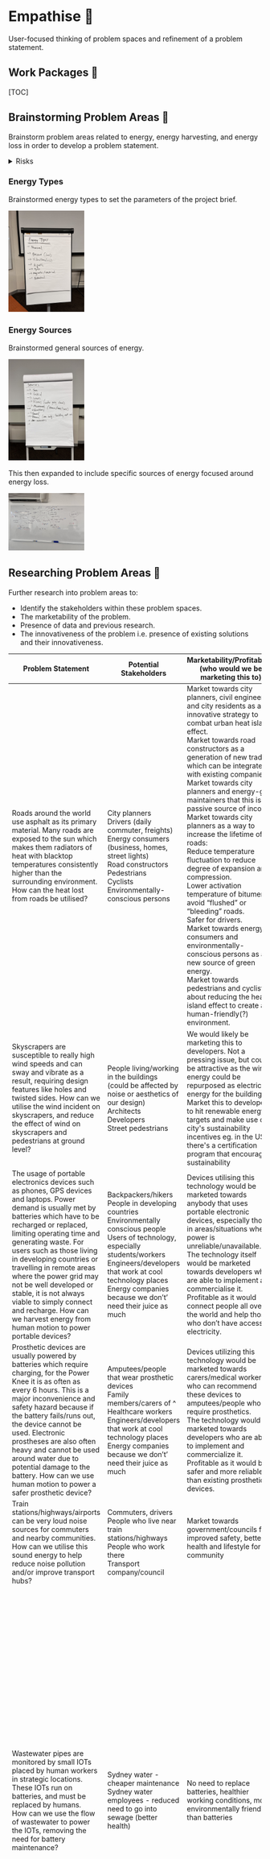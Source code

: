 # Empathise 🥺

User-focused thinking of problem spaces and refinement of a problem statement.

## Work Packages 💼

[TOC]

## Brainstorming Problem Areas 🧠

Brainstorm problem areas related to energy, energy harvesting, and energy loss in order to develop a problem statement.

<details><summary>Risks</summary>

- Easy to think too low-level early which will derail the process.
- Large search space can result in too much time used for brainstorming.

</details>

### Energy Types

Brainstormed energy types to set the parameters of the project brief.

<img src="brainstorm-energy-types.jpeg" alt="brainstorm-energy-types" width="30%">

### Energy Sources

Brainstormed general sources of energy.

<img src="brainstorm-general-energy-sources.jpeg" alt="brainstorm-general-energy-sources" width="30%">

This then expanded to include specific sources of energy focused around energy loss.

<img src="brainstorm-specific-energy-sources.jpeg" alt="brainstorm-specific-energy-sources" width="30%">

## Researching Problem Areas 🧩

Further research into problem areas to:
- Identify the stakeholders within these problem spaces.
- The marketability of the problem.
- Presence of data and previous research.
- The innovativeness of the problem i.e. presence of existing solutions and their innovativeness.

<table>
<thead>
  <tr>
    <th>Problem Statement</th>
    <th>Potential Stakeholders</th>
    <th>Marketability/Profitability (who would we be marketing this to)</th>
    <th>Presence of Data, Previous Research</th>
    <th>Existing Solutions?</th>
    <th>Potential Concepts/Solutions by us.How does it address the 4 design concepts (materials, fasteners, sensors, power transmissions)?What’s the triple constraint theory looking like?<br>Btw this step is actually cheating a bit but idc (we won’t include this in any final reports)</th>
  </tr>
</thead>
<tbody>
  <tr>
    <td>Roads around the world use asphalt as its primary material. Many roads are exposed to the sun which makes them radiators of heat with blacktop temperatures consistently higher than the surrounding environment. How can the heat lost from roads be utilised?</td>
    <td>City planners<br>Drivers (daily commuter, freights)<br>Energy consumers (business, homes, street lights)<br>Road constructors<br>Pedestrians<br>Cyclists<br>Environmentally-conscious persons</td>
    <td>Market towards city planners, civil engineers, and city residents as an innovative strategy to combat urban heat island effect.<br>Market towards road constructors as a generation of new trades which can be integrated with existing companies.<br>Market towards city planners and energy-grid maintainers that this is a passive source of income.<br>Market towards city planners as a way to increase the lifetime of roads:<br>Reduce temperature fluctuation to reduce degree of expansion and compression.<br>Lower activation temperature of bitumen to avoid “flushed” or “bleeding” roads.<br>Safer for drivers.<br>Market towards energy consumers and environmentally-conscious persons as a new source of green energy.<br>Market towards pedestrians and cyclists about reducing the heat island effect to create a human-friendly(?) environment.</td>
    <td>Temperature of pavements vs air: <a href="https://www.sciencedirect.com/science/article/pii/S2214509516300043">https://www.sciencedirect.com/science/article/pii/S2214509516300043</a>. Roads are HOT.<br>Comparison of thermal performance of different pavement materials: <a href="https://www-sciencedirect-com.wwwproxy1.library.unsw.edu.au/science/article/pii/B9781782423805000042">https://www-sciencedirect-com.wwwproxy1.library.unsw.edu.au/science/article/pii/B9781782423805000042</a>. <br><br>Modelling road surface temperatures: <a href="https://rmets-onlinelibrary-wiley-com.wwwproxy1.library.unsw.edu.au/doi/full/10.1002/met.1305">https://rmets-onlinelibrary-wiley-com.wwwproxy1.library.unsw.edu.au/doi/full/10.1002/met.1305</a>. Paper uses statistics, but we can use a 1D diffusion equation. Factors of road temperatures are:<br>Air temperature<br>Radiation fluxes<br>Humidity<br>Precipitation<br>Wind<br>Topography<br>Properties of road material<br>Traffic<br>Heat exchanger to de-ice roads in winter:<br><a href="https://www-sciencedirect-com.wwwproxy1.library.unsw.edu.au/science/article/pii/S1359431116315393">https://www-sciencedirect-com.wwwproxy1.library.unsw.edu.au/science/article/pii/S1359431116315393</a>. Decreased max temperature values during summer between 3.8 and 7.5 degrees Celsius.<br><br>Determination of maximum pavement temperature: <a href="https://austroads.com.au/publications/pavement/agpt04k/determination-of-maximum-pavemensslknndn">https://austroads.com.au/publications/pavement/agpt04k/determination-of-maximum-pavemensslknndn</a>. This is the regulation of required environmental temperatures before laying down pavement.<br>Contributes to the heat island effect: <a href="https://www.epa.gov/green-infrastructure/reduce-urban-heat-island-effect">https://www.epa.gov/green-infrastructure/reduce-urban-heat-island-effect</a>. Heat island effect occurs in areas of dense pavement, buildings, and concrete surfaces that absorb and retain heat. This causes increased energy cost (for cooling), air pollution, and heat-related illnesses. Current strategies to reduce heat island effect are building green infrastructure i.e. integrating vegetation.</td>
    <td>Green infrastructure.<br>Water retaining pavements which reduces heat island effect as well as urban flooding.<br>Kinki Uni: <a href="https://www.sciencedirect.com/science/article/abs/pii/S095965261832239X">https://www.sciencedirect.com/science/article/abs/pii/S095965261832239X</a><br>Melb water: <a href="https://www.melbournewater.com.au/building-and-works/stormwater-management/options-treating-stormwater/porous-paving">https://www.melbournewater.com.au/building-and-works/stormwater-management/options-treating-stormwater/porous-paving</a><br>Heat exchanger to de-ice roads in winter: <a href="https://www-sciencedirect-com.wwwproxy1.library.unsw.edu.au/science/article/pii/S1359431116315393">https://www-sciencedirect-com.wwwproxy1.library.unsw.edu.au/science/article/pii/S1359431116315393</a>. Stick aluminium into ground as piles (no structural function) to create pathways for spontaneous transfer of geothermal energy to street surface. Piles are connected to thin layer of high thermal conductivity material placed directly under pavement as hollow blocks or large mesh (can adapt to deformations). <img src="https://lh3.googleusercontent.com/Y_VrlFar4N-vN2GNaANDBtfPqCDeAyRwERFomY3DCgXsv2d6qA1wTkOW6Yqqe4Fry-si1uPVTKSLM10hWKbaG5qkaX3Z8vOMgC0zvitZS41qVQUj2zThAzmFKiHJqkeTlB9nYANaOzpAtcRrrjZzlbVl_55PS6J7r2MOjOUR0trrGHdvT_5OAed_7g" width="373" height="355"></td>
    <td>Heat exchanging mesh bed under road:<br>Roads are lifted then reworked all the time so the effort to implement this is not high.<br>Mesh bed addresses road deformation and porous materials.<br>Definitely tackles materials and power transmission.<br>This problem statement can expand to train tracks.</td>
  </tr>
  <tr>
    <td>Skyscrapers are susceptible to really high wind speeds and can sway and vibrate as a result, requiring design features like holes and twisted sides. How can we utilise the wind incident on skyscrapers, and reduce the effect of wind on skyscrapers and pedestrians at ground level?</td>
    <td>People living/working in the buildings (could be affected by noise or aesthetics of our design)<br>Architects<br>Developers<br>Street pedestrians <br></td>
    <td>We would likely be marketing this to developers. Not a pressing issue, but could be attractive as the wind energy could be repurposed as electrical energy for the building <br>Market this to developers to hit renewable energy targets and make use of city's sustainability incentives eg. in the US there's a certification program that encourages sustainability</td>
    <td>Completed in 2010, the Strata SE1, a/k/a the Razor, is a 43-story residential skyscraper in London that has three turbines on the roof, making the building look like an electric razor. The turbines were expected to generate 8% of the building’s total energy consumption.<br>The Bahrain World Trade Center is a twin-towered projected, which opened in 2008. In between the two fifty-story buildings are three turbines rotating around three horizontal beams connected to each tower. The turbines were designed to add a relatively modest cost of 3% and were expected to generate 11% to 15% of the towers’ energy consumption. The buildings were also shaped to funnel the wind directly to the turbines.<br>The Pearl River Tower is a 71-story skyscraper in Guangzhou, China. Completed in 2011, it has vertical turbines placed at about one-third and two-thirds the way up inside the belly of the structure. They are placed on mechanical floors, which have no windows and are exposed directly to the wind. Initial studies predicted that the façade openings would accelerate the wind speed by 2.5 times, resulting in more than eight times the power generation when compared to a turbine located in an open field.</td>
    <td>Wind turbine integration in skyscraper design:<br><a href="https://fttechnologies.com/case-studies/skyscrapers-integrated-wind-turbines/">https://fttechnologies.com/case-studies/skyscrapers-integrated-wind-turbines/</a><br>Energy regenerative tuned mass dampers in high rise buildings:<br><a href="https://onlinelibrary.wiley.com/doi/10.1002/stc.2072">https://onlinelibrary.wiley.com/doi/10.1002/stc.2072</a><br>Energy harvesting from high rise buildings by piezoelectric harvester device:<br><a href="https://inis.iaea.org/search/search.aspx?orig_q=RN:48003805">https://inis.iaea.org/search/search.aspx?orig_q=RN:48003805</a><br>Turbine shaped building that spin slowly<br><a href="https://interestingengineering.com/culture/turbine-shaped-skyscraper-concept-rotates-with-the-wind">https://interestingengineering.com/culture/turbine-shaped-skyscraper-concept-rotates-with-the-wind</a></td>
    <td>Harvesting accelerated wind caused by the downdraught effect to reduce wind at street level. Small vertical turbines like this:<br><a href="https://www.goodnewsnetwork.org/onshore-wind-turbines-powered-by-traffic/">https://www.goodnewsnetwork.org/onshore-wind-turbines-powered-by-traffic/</a>(honestly this highway wind idea is really good, could also harvest wind in metro and train tunnels)<br></td>
  </tr>
  <tr>
    <td>The usage of portable electronics devices such as phones, GPS devices and laptops. Power demand is usually met by batteries which have to be recharged or replaced, limiting operating time and generating waste. For users such as those living in developing countries or travelling in remote areas where the power grid may not be well developed or stable, it is not always viable to simply connect and recharge. How can we harvest energy from human motion to power portable devices?</td>
    <td>Backpackers/hikers <br>People in developing countries<br>Environmentally conscious people<br>Users of technology, especially students/workers<br>Engineers/developers that work at cool technology places<br>Energy companies because we don’t’ need their juice as much</td>
    <td>Devices utilising this technology would be marketed towards anybody that uses portable electronic devices, especially those in areas/situations where power is unreliable/unavailable. <br>The technology itself would be marketed towards developers who are able to implement and commercialise it. <br>Profitable as it would connect people all over the world and help those who don’t have access to electricity. </td>
    <td>How much do people walk a day in developing countries:<br><a href="https://www.usaid.gov/global-waters/may-2011/six-kilometers-day#:~:text=On%20average%2C%20women%20and%20girls,than%2015%20hours%20a%20week">https://www.usaid.gov/global-waters/may-2011/six-kilometers-day#:~:text=On%20average%2C%20women%20and%20girls,than%2015%20hours%20a%20week</a>. <br>Sugarcane wastage as a piezoelectric material: <br><a href="https://ipb.ac.id/news/index/2018/07/ipb-students-utilize-sugar-cane-as-piezoelectric-electricity-generator/72a093bb7fb77991afb8e7897b3dd2da">https://ipb.ac.id/news/index/2018/07/ipb-students-utilize-sugar-cane-as-piezoelectric-electricity-generator/72a093bb7fb77991afb8e7897b3dd2da</a> <br>How much power: (apparently not enough, would need to write one full novel to provide enough energy for a laptop to run for 15 seconds. Need to find a more efficient way to convert energy)<br><a href="https://what-if.xkcd.com/102/">https://what-if.xkcd.com/102/</a> </td>
    <td><a href="https://www.sciencedirect.com/science/article/abs/pii/S2211285521004882">https://www.sciencedirect.com/science/article/abs/pii/S2211285521004882</a><br>KTMH is able to scavenge mechanical energy from keystrokes, delivering a maximum power of 7.04mW from electromagnetic and 1.8mW from the triboelectric unit from a single key. For an average typing speed o f 4 characters per second, the keyboard scavenges 5.6mW and 1.4mW respectively. </td>
    <td>Keyboard with piezoelectric materials so when someone types, kinetic energy is converted into electric energy and can be used to help power the laptop. </td>
  </tr>
  <tr>
    <td>Prosthetic devices are usually powered by batteries which require charging, for the Power Knee it is as often as every 6 hours. This is a major inconvenience and safety hazard because if the battery fails/runs out, the device cannot be used. Electronic prostheses are also often heavy and cannot be used around water due to potential damage to the battery. How can we use human motion to power a safer prosthetic device?</td>
    <td>Amputees/people that wear prosthetic devices<br>Family members/carers of ^<br>Healthcare workers<br>Engineers/developers that work at cool technology places<br>Energy companies because we don’t’ need their juice as much</td>
    <td>Devices utilizing this technology would be marketed towards carers/medical workers who can recommend these devices to amputees/people who require prosthetics. <br>The technology would be marketed towards developers who are able to implement and commercialize it. <br>Profitable as it would be safer and more reliable than existing prosthetic devices. </td>
    <td>How much do prosthetic users walk: <br><a href="https://pure.strath.ac.uk/ws/portalfiles/portal/44535874/Buis_etal_JPO_2014_Measuring_the_daily_stepping_activity_of_people_with_transtibial_amputation.pdf">https://pure.strath.ac.uk/ws/portalfiles/portal/44535874/Buis_etal_JPO_2014_Measuring_the_daily_stepping_activity_of_people_with_transtibial_amputation.pdf</a> <br>A 80kg person walking at 4km/h can generate approximately 2W from their heel strike movement.  <a href="https://jneuroengrehab.biomedcentral.com/articles/10.1186/1743-0003-8-22">https://jneuroengrehab.biomedcentral.com/articles/10.1186/1743-0003-8-22</a></td>
    <td><a href="https://jneuroengrehab.biomedcentral.com/articles/10.1186/1743-0003-8-22">https://jneuroengrehab.biomedcentral.com/articles/10.1186/1743-0003-8-22</a><br>Using a viscoelastic material in the midsole, for a runner moving at 4.5m/s the energy dissipated in a single step ranges from 1.72- 10.32J and most of it is lost during the heel strike. <br>A shoe with this technology: <br><a href="https://spie.org/news/3749-a-scalable-solution-to-harvest-kinetic-energy?SSO=1">https://spie.org/news/3749-a-scalable-solution-to-harvest-kinetic-energy?SSO=1</a><br>Kidding i found an existing one but they use hydraulics so ours is still sort of different?<br><a href="https://patents.google.com/patent/US20180036148A1/en?q=energy+harvesting+prosthetic&oq=energy+harvesting+prosthetic">https://patents.google.com/patent/US20180036148A1/en?q=energy+harvesting+prosthetic&amp;oq=energy+harvesting+prosthetic</a> </td>
    <td>Shoes/prosthetic legs with kinetic energy collectors in the sole utilising the heel strike to transform kinetic energy to electric, storing and using to power the prosthetic device or be stored in the shoe to be used as a portable charger. </td>
  </tr>
  <tr>
    <td>Train stations/highways/airports can be very loud noise sources for commuters and nearby communities. How can we utilise this sound energy to help reduce noise pollution and/or improve  transport hubs?</td>
    <td>Commuters, drivers<br>People who live near train stations/highways<br>People who work there<br>Transport company/council </td>
    <td>Market towards government/councils for improved safety, better health and lifestyle for the community <br><br></td>
    <td>A lot of data present on negative health effects of noise pollution such as railway noise and airport noise on communities that live nearby<br></td>
    <td>Couple of different ways energy from trains can be harvested, including rotatory electromagnetic, acoustic energy harvester, piezoelectric and linear electromagnetic:<br><a href="https://www.sciencedirect.com/science/article/pii/S2352484721000883">https://www.sciencedirect.com/science/article/pii/S2352484721000883</a></td>
    <td>Harvest the sound and vibration energy and use it to power noise cancelling speakers that emit waves that cancel out the original noise pollution (safety - don't want to cancel out station announcements). Noise cancelling is a bit difficult in a large room/open area compared to noise cancelling, but is possible <a href="https://www.theguardian.com/science/2020/jul/09/noise-control-sound-wave-system-cancels-out-drum-of-traffic">https://www.theguardian.com/science/2020/jul/09/noise-control-sound-wave-system-cancels-out-drum-of-traffic</a><br>Harvest the sound and vibration energy and use it to power glass platform screen doors/lights for improved safety on platforms<br> </td>
  </tr>
  <tr>
    <td>Wastewater pipes are monitored by small IOTs placed by human workers in strategic locations. These IOTs run on batteries, and must be replaced by humans.<br>How can we use the flow of wastewater to power the IOTs, removing the need for battery maintenance?</td>
    <td>Sydney water - cheaper maintenance<br>Sydney water employees - reduced need to go into sewage (better health)</td>
    <td>No need to replace batteries, healthier working conditions, more environmentally friendly than batteries</td>
    <td>Data about turbines in wastewater:<br><a href="https://www.researchgate.net/publication/328089089_Utilization_of_Hydro-Turbines_in_Wastewater_Treatment_Plants_WWTPs">https://www.researchgate.net/publication/328089089_Utilization_of_Hydro-Turbines_in_Wastewater_Treatment_Plants_WWTPs</a> <br>Data about wastewater:<br>Wastewater tunnel width:<br><a href="https://www.tunneltalk.com/MacDow-Mar95-Blue-Mountains-record-breaker.php">https://www.tunneltalk.com/MacDow-Mar95-Blue-Mountains-record-breaker.php</a><br>Data about turbines:<br>Zero head turbine: <a href="http://www.ijmse.org/Volume2/Issue7/paper7.pdf">http://www.ijmse.org/Volume2/Issue7/paper7.pdf</a> <br>Micro turbines:<br><a href="https://www.energy.gov/energysaver/planning-microhydropower-system">https://www.energy.gov/energysaver/planning-microhydropower-system</a><br></td>
    <td>Battery powered IOTs (some say battery life is 2 years, some 7-8 years, some less than 1 year)</td>
    <td>Small turbine placed in the wastewater flow, which turns the generator, which powers IoT devices.<br><img src="https://lh4.googleusercontent.com/l_asnXqCNVfYGRKMhsoRGxLDHwignZv4hOsXWtJ9_urYlwA2zRb9Wm7YX5I63YqzQVD1l8IzeNBAHXqQANKDfPwu60-0tsZRVce1WOVQkqwNMuMkg2jJpYSiaW6LxPuwCRDTa9B-npLF4Pwtnmej-u5cGQAiKPKmQDpWXCIi2tIePz1CfXVkZ1y4" width="1146" height="603"><br>Maths about power:<br>[net head (feet) × flow (gpm)] ÷ 10 = W (Power or Watts)<br>0.2 feet * ~100,000 gpm / 10 = 2000 W<br>Maths about feasibility: •Required flow rate for turbine:<br>•The minimum flow requirements are 20 cfs at 40 psi.<br>•232,630 gpm<br>•Flow rate of sewage systems:<br>•the flow velocity in high-grit sewage handling systems should not exceed 12 ft/sec. the flow velocity in sewage systems with low grit concentrations should not exceed 18 ft/sec.<br>•102,341 gpm<br>Probably not viable to have a turbine powered by the flow of sewage.<br>EDIT: with a weir, this could be possible.<a href="https://www.researchgate.net/figure/a-Top-view-of-micro-weir-microchannel-and-b-side-view-of-micro-weir-microchannel_fig11_255688817">https://www.researchgate.net/figure/a-Top-view-of-micro-weir-microchannel-and-b-side-view-of-micro-weir-microchannel_fig11_255688817</a> </td>
  </tr>
  <tr>
    <td>Construction sites are sources of constant loud noise. How can this noise be utilised to make energy?</td>
    <td>Construction site workers<br>Residents<br>Energy consumers</td>
    <td>Market to city planners and residents as a strategy to reduce noise pollution in urban centres.</td>
    <td>Power generation using sound by piezoelectric material: <a href="https://iopscience.iop.org/article/10.1088/1742-6596/1916/1/012003/pdf#:~:text=when%20sound%20energy%20is%20applied,electric%20energy%20from%20sound%20energy">https://iopscience.iop.org/article/10.1088/1742-6596/1916/1/012003/pdf#:~:text=when%20sound%20energy%20is%20applied,electric%20energy%20from%20sound%20energy</a>.<br>City of Sydney, Code of practice, construction hours and noise in city centre: <a href="https://www.cityofsydney.nsw.gov.au/development-guidelines-policies/code-practice-construction-hours-noise-city">https://www.cityofsydney.nsw.gov.au/development-guidelines-policies/code-practice-construction-hours-noise-city</a>. Allowable noise levels:<img src="https://lh3.googleusercontent.com/UQcvxACI-W0nZV1P9A95VJwBpB5etYeQ0mjLaEtUpZZL9RfhQa1U2BIvwPEj-obzbZ2u6aZk02Yx32GgS1NksoKvgHTVQU8_fcIUJvbpmivlWzaMHWmd32GVcHcea7Fd8RDTyjhMU4SEJnqBAGkZ0Okgkbur0R2FhGdzz-HgYf0C764pNRI0Ovjrmw" width="1322" height="982"><br><br>Prolonged 60 dB or immediately above 120 dB is damaging to ears: <a href="https://www.cdc.gov/nceh/hearing_loss/what_noises_cause_hearing_loss.html">https://www.cdc.gov/nceh/hearing_loss/what_noises_cause_hearing_loss.html</a></td>
    <td>Someone trialled piezoelectric transducers in Alexandria but on small scale: <a href="https://journals.plos.org/plosone/article?id=10.1371/journal.pone.0219373">https://journals.plos.org/plosone/article?id=10.1371/journal.pone.0219373</a>. 690 transducers in 1.45 m^2 area produced 0.024 Whr.<br><img src="https://lh3.googleusercontent.com/LZ0FthDTWx3ICzmVq_zE9fMIJpPlFpX4hWg3inuXx4U-qII-Cv_LekFjRcv0Oc0aYOKU2Fvf_oV0PmJvh91shQ0HFSwDD2x0qWBZnyosTMKpm9e17GXrWQs6zm7KE_Waa_0dwTaeFZoYFqYv_3f0gvH0oyo_xN_uT5OBcgSNQEt3_b3Dh2dz5YgGmg" width="1000" height="610"></td>
    <td>Convert sound energy to electrical energy with piezoelectric mats. Convert stored electrical energy into cancelling whitenoise to further reduce construction site noise.</td>
  </tr>
  <tr>
    <td>Phone chargers convert AC power from the outlet  to DC power for phones which generates heat in the process. <br>How can the heat loss from chargers be converted into useful energy?</td>
    <td>People who own phone chargers<br>Companies who manufacture phones (could be something they add in to improve the efficiency of their phone chargers)</td>
    <td>This could be marketed to the general consumer if it is a product that can be attached onto any phone charger. Then, anybody could purchase the product and use it to make their phone charger more efficient.<br>If the existing design of phone chargers has to be modified, then this could be marketed towards phone companies so they can implement it into their existing chargers. </td>
    <td>No significant research done on energy harvesting from phone chargers, however, there is a lot of research on thermoelectric energy harvesting (harvesting wasted thermal energy and converting it into electricity)<br>Research on how body heat can be harvested using TEGs to charge mobile devices: <a href="https://www.researchgate.net/publication/313584376_Thermoelectric_energy_harvesting_for_mobile_phone_charging_application">https://www.researchgate.net/publication/313584376_Thermoelectric_energy_harvesting_for_mobile_phone_charging_application</a><br>Need a significant temperature difference, a heat sink can be used as a cooling method <br>Energy conversion was not very efficient - up to 2 per cent<br>Paper on how a TEG can be used to harvest energy from a cooking stove and then used to power a gas leakage detection IoT device: <a href="https://www.researchgate.net/publication/331823373_Development_of_Smart_Cooking_Stove_Harvesting_Energy_from_the_Heat_Gas_Leakage_Detection_and_IoT_Based_Notification_System">https://www.researchgate.net/publication/331823373_Development_of_Smart_Cooking_Stove_Harvesting_Energy_from_the_Heat_Gas_Leakage_Detection_and_IoT_Based_Notification_System</a></td>
    <td>No existing solutions specifically for phone chargers, however, there are many existing thermoelectric generators which have been used for other applications (e.g. harvest body heat to charge phones). </td>
    <td>Addresses fasteners and power transmission<br>Use a TEG with a heatsink and harvest the temperature difference between the charger and the ambient air to get an output voltage. Voltage then most likely needs to be stepped up to meet phone voltage demands (approx. 5V). </td>
  </tr>
  <tr>
    <td>Buildings often exhaust a lot of thermal energy from ventilation and cooling needs.<br>How can the heat from ventilation exhaust be converted into useful energy?</td>
    <td>Residents<br>Developers<br>Maintainers of buildings<br>Construction companies<br>Environmentalists<br>City Planners</td>
    <td>People who run and maintain the buildings could reduce electrical costs when they use the energy that is harvested.<br>Property developers could see this as a way of making their buildings more sustainable.<br>Customers of buildings (small and large) could see to having the system retrofitted or installed during construction.<br>High impact as there are buildings everywhere that they all have ventilation due to building codes.<br>Some / good level of profitability if the system is cheap enough and produces good energy.<br>Electrical companies.<br>Also, heat island effect.</td>
    <td>This is something that has definitely been studied in depth.<br>Some parts of the house / building definitely produce a lot of heat.<br>General ventilation knowledge:<br><a href="https://www.ncbi.nlm.nih.gov/books/NBK143277/">https://www.ncbi.nlm.nih.gov/books/NBK143277/</a><br>Heat exchanger system:<br><a href="https://www.wikiwand.com/en/Heat_recovery_ventilation">https://www.wikiwand.com/en/Heat_recovery_ventilation</a><br>Another heat recovery system.<br><a href="https://passivehouse.com.au/page/ventilation---heat-energy-recovery">https://passivehouse.com.au/page/ventilation---heat-energy-recovery</a><br>Facts about HVAC:<br><a href="https://www.energy.gov.au/business/equipment-and-technology-guides/hvac">https://www.energy.gov.au/business/equipment-and-technology-guides/hvac</a></td>
    <td>Lots of research as governments do activally push initiatives.<br>Though current systems exchanges heat for heat, and not necessarily heat to electricity.<br>Research on waste heat recovery in apartment buildings:<br><a href="https://www.sciencedirect.com/science/article/pii/S2666202721000641">https://www.sciencedirect.com/science/article/pii/S2666202721000641</a><br>Oscillating heat pipes?<br><a href="https://www.sciencedirect.com/science/article/pii/S2352484716300427">https://www.sciencedirect.com/science/article/pii/S2352484716300427</a><br><a href="https://link.springer.com/article/10.1007/s11630-019-1178-5">https://link.springer.com/article/10.1007/s11630-019-1178-5</a><br>Heat recovery:<br><a href="https://www.diva-portal.org/smash/record.jsf?pid=diva2%3A1346703&dswid=-9770">https://www.diva-portal.org/smash/record.jsf?pid=diva2%3A1346703&amp;dswid=-9770</a><br><a href="https://www.sciencedirect.com/science/article/pii/S235271022100111X">https://www.sciencedirect.com/science/article/pii/S235271022100111X</a><br>Potential recovery solutions:<br><a href="https://www.energy.gov.au/business/equipment-and-technology-guides/waste-heat-recovery">https://www.energy.gov.au/business/equipment-and-technology-guides/waste-heat-recovery</a><br></td>
    <td>We would have to come up with a different mechanism to extract waste heat from the system.<br>Throw in a Stirling engine?<br>Currently the heat is used to spin turbines, and is touted to be less efficient than just directly exchanging heat. Maybe we just need to make it more efficient.</td>
  </tr>
</tbody>
</table>

> This work was done within a [Google Doc](https://docs.google.com/document/d/1lhBVNqQttMCyS-LZkeU3rhdo17ehIDjxk5FEoXpYh4c/edit?usp=sharing).

## Evaluating Problem Areas 🤔

Evaluate problem areas to narrow down the problem areas. The deliverable for this work package is a single problem space that the team wants to solve.

<details><summary>Risks</summary>

- Not knowing how to fill out the charts.

</details>

This was a three step process:
1. Identify the selection criteria to measure the problem areas against.
1. Conducting a pair-wise comparison (PCC) chart to weigh the selection criteria in terms of importance to us.
1. Filling a best-of-class (BOC) chart to score the problem areas with the selection criteria weighting.

> This work was done within a [Google Sheet](https://docs.google.com/spreadsheets/d/15Y5BLjWYeOzdiXMWd3SZe7I68tTQgj5_khv4GgHinzo/edit?usp=sharing).

### Selection Criteria

The identified selection criteria for problem areas are:
- Stakeholder Impact.
- Number of Stakeholders.
- Complementary Impacts.
- Innovativeness.
- Compatibility with Report Requirements.
- Realistic/Feasible.

### PCC

Dan's PCC:

|                                        | Stakeholder Impact | Number of Stakeholders | Complementary Impacts | Innovativeness | Compatibility with Report Requirements | Realistic/Feasible |
|----------------------------------------|--------------------|------------------------|-----------------------|----------------|----------------------------------------|--------------------|
| Stakeholder Impact                     |          -         |            1           |           1           |        0       |                    0                   |          0         |
| Number of Stakeholders                 |          0         |            -           |           0           |        0       |                    0                   |          0         |
| Complementary Impacts                  |          0         |            1           |           -           |        0       |                    1                   |          1         |
| Innovativeness                         |          1         |            1           |           1           |        -       |                    1                   |          1         |
| Compatibility with Report Requirements |          1         |            1           |           0           |        0       |                    -                   |          1         |
| Realistic/Feasible                     |          1         |            1           |           0           |        0       |                    0                   |          -         |

Court's PCC:

|                                        | Stakeholder Impact | Number of Stakeholders | Complementary Impacts | Innovativeness | Compatibility with Report Requirements | Realistic/Feasible |
|----------------------------------------|--------------------|------------------------|-----------------------|----------------|----------------------------------------|--------------------|
| Stakeholder Impact                     |          -         |            1           |           1           |        0       |                    0                   |          0         |
| Number of Stakeholders                 |          0         |            -           |           1           |        0       |                    0                   |          1         |
| Complementary Impacts                  |          0         |            0           |           -           |        0       |                    0                   |          0         |
| Innovativeness                         |          1         |            1           |           1           |        -       |                    0                   |          1         |
| Compatibility with Report Requirements |          1         |            1           |           1           |        1       |                    -                   |          1         |
| Realistic/Feasible                     |          1         |            0           |           1           |        0       |                    0                   |          -         |

Melissa's PCC:

|                                        | Stakeholder Impact | Number of Stakeholders | Complementary Impacts | Innovativeness | Compatibility with Report Requirements | Realistic/Feasible |
|----------------------------------------|--------------------|------------------------|-----------------------|----------------|----------------------------------------|--------------------|
| Stakeholder Impact                     |          -         |            1           |           1           |        0       |                    0                   |          0         |
| Number of Stakeholders                 |          0         |            -           |           1           |        0       |                    0                   |          1         |
| Complementary Impacts                  |          0         |            0           |           -           |        0       |                    0                   |          0         |
| Innovativeness                         |          1         |            1           |           1           |        -       |                    0                   |          1         |
| Compatibility with Report Requirements |          1         |            1           |           1           |        1       |                    -                   |          1         |
| Realistic/Feasible                     |          1         |            0           |           1           |        0       |                    0                   |          -         |

Nikki's PCC:

|                                        | Stakeholder Impact | Number of Stakeholders | Complementary Impacts | Innovativeness | Compatibility with Report Requirements | Realistic/Feasible |
|----------------------------------------|--------------------|------------------------|-----------------------|----------------|----------------------------------------|--------------------|
| Stakeholder Impact                     |          -         |            1           |           1           |        1       |                    0                   |          0         |
| Number of Stakeholders                 |          0         |            -           |           1           |        0       |                    0                   |          0         |
| Complementary Impacts                  |          0         |            0           |           -           |        0       |                    0                   |          0         |
| Innovativeness                         |          0         |            1           |           1           |        -       |                    0                   |          1         |
| Compatibility with Report Requirements |          1         |            1           |           1           |        1       |                    -                   |          1         |
| Realistic/Feasible                     |          1         |            1           |           1           |        0       |                    0                   |          -         |

Catherine's PCC:

|                                        | Stakeholder Impact | Number of Stakeholders | Complementary Impacts | Innovativeness | Compatibility with Report Requirements | Realistic/Feasible |
|----------------------------------------|--------------------|------------------------|-----------------------|----------------|----------------------------------------|--------------------|
| Stakeholder Impact                     |          -         |            1           |           1           |        1       |                    0                   |          0         |
| Number of Stakeholders                 |          0         |            -           |           0           |        0       |                    0                   |          0         |
| Complementary Impacts                  |          0         |            1           |           -           |        1       |                    0                   |          0         |
| Innovativeness                         |          0         |            1           |           0           |        -       |                    0                   |          0         |
| Compatibility with Report Requirements |          1         |            1           |           1           |        1       |                    -                   |          1         |
| Realistic/Feasible                     |          1         |            1           |           1           |        1       |                    0                   |          -         |

James' PCC:

|                                        | Stakeholder Impact | Number of Stakeholders | Complementary Impacts | Innovativeness | Compatibility with Report Requirements | Realistic/Feasible |
|----------------------------------------|--------------------|------------------------|-----------------------|----------------|----------------------------------------|--------------------|
| Stakeholder Impact                     |          -         |            1           |           1           |        0       |                    0                   |          1         |
| Number of Stakeholders                 |          0         |            -           |           1           |        0       |                    0                   |          1         |
| Complementary Impacts                  |          0         |            0           |           -           |        1       |                    0                   |          1         |
| Innovativeness                         |          1         |            1           |           0           |        -       |                    0                   |          1         |
| Compatibility with Report Requirements |          1         |            1           |           1           |        1       |                    -                   |          1         |
| Realistic/Feasible                     |          0         |            0           |           0           |        0       |                    0                   |          -         |

Final PCC:

| Criteria                               | Court | Dan | Melissa | Nikki | Catherine | James |      |
|----------------------------------------|-------|-----|---------|-------|-----------|-------|------|
| Stakeholder Impact                     | 4.4   | 2   | 2       | 3     | 3         | 3     | 2.90 |
| Number of Stakeholders                 | 4.4   | 0   | 2       | 1     | 0         | 2     | 1.57 |
| Complementary Impacts                  | 0     | 3   | 0       | 0     | 2         | 2     | 1.17 |
| Innovativeness                         | 7.6   | 5   | 4       | 3     | 1         | 3     | 3.93 |
| Compatibility with Report Requirements | 9.8   | 3   | 5       | 5     | 5         | 5     | 5.47 |
| Realistic/Feasible                     | 3.2   | 2   | 2       | 3     | 4         | 0     | 2.37 |

### BOC

BOC was scored between 0-4 with 4 being best.

Dan's BOC:

|                                                                                                                                                                    | Stakeholder Impact | Number of Stakeholders | Complementary Impacts | Innovativeness | Compatibility with Report Requirements | Realistic/Feasible |
|--------------------------------------------------------------------------------------------------------------------------------------------------------------------|--------------------|------------------------|-----------------------|----------------|----------------------------------------|--------------------|
|                                                                                                                                                                    |        2.90        |          1.57          |          1.17         |      3.93      |                  5.47                  |        2.37        |
| How can the heat lost from roads be utilised?                                                                                                                      |                  4 |                      4 |                     4 |              3 |                                      3 |                  1 |
| How can we utilise the wind incident on skyscrapers, and reduce the effect of wind on skyscrapers and pedestrians at ground level (streetlevel vertical turbines)? |                  3 |                      4 |                     3 |              2 |                                      3 |                  3 |
| How can we harvest energy from human motion to power portable devices?                                                                                             |                  3 |                      2 |                     2 |              4 |                                      4 |                  4 |
| How can we use human motion to power a safer prosthetic device?                                                                                                    |                  4 |                      1 |                     3 |              3 |                                      4 |                  4 |
| How can we utilise this sound energy to help reduce noise pollution and/or improve  transport hubs/construction sites?                                             |                  4 |                      3 |                     3 |              4 |                                      4 |                  3 |
| How can we use the flow of wastewater to power the IOTs, removing the need for battery maintenance?                                                                |                  3 |                      1 |                     2 |              4 |                                      3 |                  2 |
| How can the heat loss from chargers be converted into useful energy?                                                                                               |                  2 |                      2 |                     1 |              3 |                                      3 |                  1 |
| How can the heat from ventilation exhaust be converted into useful energy?                                                                                         |                  4 |                      4 |                     3 |              4 |                                      3 |                  2 |

Court's BOC:

|                                                                                                                                                                    | Stakeholder Impact | Number of Stakeholders | Complementary Impacts | Innovativeness | Compatibility with Report Requirements | Realistic/Feasible |
|--------------------------------------------------------------------------------------------------------------------------------------------------------------------|--------------------|------------------------|-----------------------|----------------|----------------------------------------|--------------------|
|                                                                                                                                                                    |        2.90        |          1.57          |          1.17         |      3.93      |                  5.47                  |        2.37        |
| How can the heat lost from roads be utilised?                                                                                                                      |                  1 |                      3 |                     3 |              4 |                                      3 |                  3 |
| How can we utilise the wind incident on skyscrapers, and reduce the effect of wind on skyscrapers and pedestrians at ground level (streetlevel vertical turbines)? |                  1 |                      2 |                     3 |              3 |                                      2 |                  1 |
| How can we harvest energy from human motion to power portable devices?                                                                                             |                  0 |                      3 |                     0 |              1 |                                      3 |                  1 |
| How can we use human motion to power a safer prosthetic device?                                                                                                    |                  4 |                      1 |                     4 |              1 |                                      3 |                  1 |
| How can we utilise this sound energy to help reduce noise pollution and/or improve  transport hubs/construction sites?                                             |                  4 |                      2 |                     4 |              3 |                                      2 |                  0 |
| How can we use the flow of wastewater to power the IOTs, removing the need for battery maintenance?                                                                |                  0 |                      0 |                     2 |              4 |                                      0 |                  1 |
| How can the heat loss from chargers be converted into useful energy?                                                                                               |                  1 |                      3 |                     0 |              0 |                                      1 |                  3 |
| How can the heat from ventilation exhaust be converted into useful energy?                                                                                         |                  2 |                      2 |                     4 |              4 |                                      4 |                  2 |

Melissa's BOC:

|                                                                                                                                                                    | Stakeholder Impact | Number of Stakeholders | Complementary Impacts | Innovativeness | Compatibility with Report Requirements | Realistic/Feasible |
|--------------------------------------------------------------------------------------------------------------------------------------------------------------------|--------------------|------------------------|-----------------------|----------------|----------------------------------------|--------------------|
|                                                                                                                                                                    |        2.90        |          1.57          |          1.17         |      3.93      |                  5.47                  |        2.37        |
| How can the heat lost from roads be utilised?                                                                                                                      |                  1 |                      2 |                     2 |              3 |                                      3 |                  2 |
| How can we utilise the wind incident on skyscrapers, and reduce the effect of wind on skyscrapers and pedestrians at ground level (streetlevel vertical turbines)? |                  3 |                      2 |                     2 |              2 |                                      2 |                  1 |
| How can we harvest energy from human motion to power portable devices?                                                                                             |                  1 |                      1 |                     2 |              1 |                                      2 |                  1 |
| How can we use human motion to power a safer prosthetic device?                                                                                                    |                  3 |                      2 |                     4 |              3 |                                      2 |                  3 |
| How can we utilise this sound energy to help reduce noise pollution and/or improve  transport hubs/construction sites?                                             |                  2 |                      3 |                     3 |              3 |                                      3 |                  2 |
| How can we use the flow of wastewater to power the IOTs, removing the need for battery maintenance?                                                                |                  1 |                      1 |                     2 |              3 |                                      3 |                  2 |
| How can the heat loss from chargers be converted into useful energy?                                                                                               |                  1 |                      1 |                     2 |              2 |                                      3 |                  2 |
| How can the heat from ventilation exhaust be converted into useful energy?                                                                                         |                  2 |                      3 |                     3 |              3 |                                      3 |                  2 |

Nikki's BOC:

|                                                                                                                                                                    | Stakeholder Impact | Number of Stakeholders | Complementary Impacts | Innovativeness | Compatibility with Report Requirements | Realistic/Feasible |
|--------------------------------------------------------------------------------------------------------------------------------------------------------------------|--------------------|------------------------|-----------------------|----------------|----------------------------------------|--------------------|
|                                                                                                                                                                    |        2.90        |          1.57          |          1.17         |      3.93      |                  5.47                  |        2.37        |
| How can the heat lost from roads be utilised?                                                                                                                      |                  2 |                      2 |                     1 |              1 |                                      4 |                  2 |
| How can we utilise the wind incident on skyscrapers, and reduce the effect of wind on skyscrapers and pedestrians at ground level (streetlevel vertical turbines)? |                  2 |                      1 |                     1 |              1 |                                      3 |                  2 |
| How can we harvest energy from human motion to power portable devices?                                                                                             |                  1 |                      1 |                     1 |              2 |                                      3 |                  2 |
| How can we use human motion to power a safer prosthetic device?                                                                                                    |                  2 |                      0 |                     2 |              3 |                                      2 |                  2 |
| How can we utilise this sound energy to help reduce noise pollution and/or improve  transport hubs/construction sites?                                             |                  2 |                      3 |                     2 |              2 |                                      4 |                  3 |
| How can we use the flow of wastewater to power the IOTs, removing the need for battery maintenance?                                                                |                  0 |                      0 |                     1 |              3 |                                      2 |                  1 |
| How can the heat loss from chargers be converted into useful energy?                                                                                               |                  1 |                      2 |                     1 |              2 |                                      3 |                  2 |
| How can the heat from ventilation exhaust be converted into useful energy?                                                                                         |                  2 |                      2 |                     2 |              3 |                                      4 |                  3 |

Catherine's BOC:

|                                                                                                                                                                    | Stakeholder Impact | Number of Stakeholders | Complementary Impacts | Innovativeness | Compatibility with Report Requirements | Realistic/Feasible |
|--------------------------------------------------------------------------------------------------------------------------------------------------------------------|--------------------|------------------------|-----------------------|----------------|----------------------------------------|--------------------|
|                                                                                                                                                                    |        2.90        |          1.57          |          1.17         |      3.93      |                  5.47                  |        2.37        |
| How can the heat lost from roads be utilised?                                                                                                                      |                  3 |                      4 |                     2 |              3 |                                      3 |                  1 |
| How can we utilise the wind incident on skyscrapers, and reduce the effect of wind on skyscrapers and pedestrians at ground level (streetlevel vertical turbines)? |                  2 |                      3 |                     2 |              2 |                                      3 |                  4 |
| How can we harvest energy from human motion to power portable devices?                                                                                             |                  1 |                      2 |                     0 |              2 |                                      2 |                  2 |
| How can we use human motion to power a safer prosthetic device?                                                                                                    |                  2 |                      1 |                     0 |              2 |                                      3 |                  2 |
| How can we utilise this sound energy to help reduce noise pollution and/or improve  transport hubs/construction sites?                                             |                  4 |                      3 |                     2 |              4 |                                      3 |                  2 |
| How can we use the flow of wastewater to power the IOTs, removing the need for battery maintenance?                                                                |                  1 |                      0 |                     0 |              4 |                                      3 |                  1 |
| How can the heat loss from chargers be converted into useful energy?                                                                                               |                  1 |                      2 |                     1 |              3 |                                      3 |                  2 |
| How can the heat from ventilation exhaust be converted into useful energy?                                                                                         |                  2 |                      3 |                     2 |              3 |                                      3 |                  3 |

James' BOC:

|                                                                                                                                                                    | Stakeholder Impact | Number of Stakeholders | Complementary Impacts | Innovativeness | Compatibility with Report Requirements | Realistic/Feasible |
|--------------------------------------------------------------------------------------------------------------------------------------------------------------------|--------------------|------------------------|-----------------------|----------------|----------------------------------------|--------------------|
|                                                                                                                                                                    |        2.90        |          1.57          |          1.17         |      3.93      |                  5.47                  |        2.37        |
| How can the heat lost from roads be utilised?                                                                                                                      |                  2 |                      3 |                     2 |              2 |                                      2 |                  1 |
| How can we utilise the wind incident on skyscrapers, and reduce the effect of wind on skyscrapers and pedestrians at ground level (streetlevel vertical turbines)? |                  3 |                      3 |                     2 |              2 |                                      4 |                  3 |
| How can we harvest energy from human motion to power portable devices?                                                                                             |                  1 |                      2 |                     1 |              2 |                                      2 |                  2 |
| How can we use human motion to power a safer prosthetic device?                                                                                                    |                  4 |                      3 |                     2 |              4 |                                      4 |                  2 |
| How can we utilise this sound energy to help reduce noise pollution and/or improve  transport hubs/construction sites?                                             |                  1 |                      2 |                     2 |              3 |                                      2 |                  2 |
| How can we use the flow of wastewater to power the IOTs, removing the need for battery maintenance?                                                                |                  1 |                      2 |                     2 |              3 |                                      2 |                  1 |
| How can the heat loss from chargers be converted into useful energy?                                                                                               |                  1 |                      1 |                     0 |              2 |                                      1 |                  1 |
| How can the heat from ventilation exhaust be converted into useful energy?                                                                                         |                  2 |                      2 |                     2 |              3 |                                      4 |                  3 |

Final BOC:

| Concepts                                                                                                                                                           | Court | Dan   | Melissa | Nikki | Catherine | James |       |
|--------------------------------------------------------------------------------------------------------------------------------------------------------------------|-------|-------|---------|-------|-----------|-------|-------|
| How can the heat lost from roads be utilised?                                                                                                                      | 50.33 | 53.10 | 41.30   | 40.63 | 47.87     | 34.00 | 44.54 |
| How can we utilise the wind incident on skyscrapers, and reduce the effect of wind on skyscrapers and pedestrians at ground level (streetlevel vertical turbines)? | 34.63 | 49.83 | 35.33   | 33.60 | 46.57     | 52.57 | 42.09 |
| How can we harvest energy from human motion to power portable devices?                                                                                             | 27.40 | 61.23 | 24.03   | 34.63 | 29.57     | 30.73 | 34.60 |
| How can we use human motion to power a safer prosthetic device?                                                                                                    | 40.53 | 59.80 | 46.33   | 35.60 | 36.37     | 60.97 | 46.60 |
| How can we utilise this sound energy to help reduce noise pollution and/or improve  transport hubs/construction sites?                                             | 42.13 | 64.50 | 46.93   | 49.67 | 55.50     | 35.83 | 49.09 |
| How can we use the flow of wastewater to power the IOTs, removing the need for battery maintenance?                                                                | 20.43 | 49.47 | 39.73   | 26.27 | 37.40     | 33.47 | 34.46 |
| How can the heat loss from chargers be converted into useful energy?                                                                                               | 20.17 | 40.67 | 35.80   | 36.20 | 40.13     | 20.17 | 32.19 |
| How can the heat from ventilation exhaust be converted into useful energy?                                                                                         | 55.93 | 58.23 | 46.93   | 52.03 | 48.13     | 52.03 | 52.22 |

## Problem Statement ⁉️

A problem statement sets the objective for the team.

<details><summary>Risks</summary>

- Team not on the same page as the problem statement.

</details>

From the selection of a problem space from the evaluation step, a problem statement was then defined:

> The ever-increasing environmental impact of urban cities is an evolving concern. Worldwide, 1/5 of building energy consumption is air conditioning use - exhausting hot air directly into the atmosphere which is consequently wasted. By capturing and harvesting the energy of the exhausted air, we can reuse the energy to power devices which directly benefit the residents.

## Identifying Stakeholders 👥

Identifying stakeholders is an important first step of user-centred design. It sets the parameters of who to consider when solving the problem.

The identified stakeholders were:
- Building inhabitants.
- Energy consumers.
- Building manager, building owner.
- Environmentalists.
- City planners, council.
- Architects.
- Ventilation companies.

## Creating Personas 👤

After identification of the stakeholders, we expand on who these stakeholders are to make them more relatable to us as people and to the problem.

We also need to ask our personas:
- What do they want?
- Why do they want it?

User requirements elaborate on what our personas want. The user requirements we use are in the form of user stories:
```
As a [user], I want to [need], so I can [context]
```

> This work was done within a [Google Doc](https://docs.google.com/document/d/1QcTmauxbnZnFPAq2-T5k6lEO8NxcR10Ln2A-Wx-NyZU/edit?usp=sharing).

### Chetan

24

<img src="/uploads/5272684084c42e05705bb460eb654720/image.png" alt="Chetan" width="50%">

Financial Consultant / Apartment Resident

<table>
<tr>
    <th>Activities</th>
    <td>Works in the CBD as a financial consultant to small and medium-sized businesses.<br><br>

Goes to the gym and takes boxing classes after work in an effort to maintain a healthy lifestyle.

Recently bought a Nintendo Switch and plays Animal Crossing until it is time to sleep.
    </td>
</tr>
<tr>
    <th>Environments</th>
    <td>Chetan lives in a hot tropical climate with wet and dry seasons. The region’s average yearly temperature is 27.3° C.<br><br>

The provincial capital (which is where Chetan currently lives) is a rapidly developing city. However, the city (especially the poorer neighbourhoods) is prone to electrical outages due to an inefficient, outdated, and overworked electricity grid.

![image](/uploads/4c5b153719b0e0820a870dcf8c8212a2/image.png)

His hometown had higher rates of poverty and lacked AC units due to their high price. Chetan’s family uses standing fans as they are extremely cheap.

![image](/uploads/4890ee5d73e2daffb7df5e5bf96df99f/image.png)

Chetan’s workplace is a shared office outfitted with a single outdated AC which struggles to effectively cool the entire space. This is most noticeable when all employees are in the office, and the office is only a couple degrees cooler than outside.

Chetan’s gym is not outfitted with an AC unit. The gym gets very hot especially when there are multiple patrons.

Chetan having recently starting his consulting career is renting a cheap unit and is saving up to buy his own apartment in the provincial capital.
    </td>
</tr>
<tr>
    <th>Life Events</th>
    <td>Completed university at the country’s capital.<br><br>

Had moved to the provincial capital city from a rural town after receiving an offer to start as an associate financial consultant for a 12-employee-large company.
    </td>
</tr>
<tr>
    <th>Motivators</th>
    <td>Loves talking to people which was his drive to pursue his career as a consultant.<br><br>

Strongly motivated by his desire to buy his own home. Chetan does what he can to save money, even if it means enduring the heat in his home. Chetan wants to buy a home in a more affluent neighbourhood as this neighbourhood provides better services and utilities.

Chetan is naturally comfortable in taking risks as he is young and ambitious.

Chetan looks forward to travelling around the country every holiday with his workmates. This holiday is sponsored by his workplace.
    </td>
</tr>
<tr>
    <th>Needs</th>
    <td>Enjoys the luxury of AC as much as possible. Chetan finds his productivity linked to how cool he is feeling.<br><br>

Chetan has a habit of walking into the convenience store next to the gym after his workout to cool down.
    </td>
</tr>
<tr>
    <th>Desires</th>
    <td>Chetan does wish his gym had AC units to make the space more comfortable to exercise in.</td>
</tr>
<tr>
    <th>Problem Perspective</th>
    <td>Chetan as an opportunist sees the marketability of solving this solution as a lot of buildings in the provincial capital uses AC, with the modern buildings being outfitted with state-of-the-art ventilation systems.<br><br>

Chetan however is saving up to buy an apartment so he does not want to invest money into this technology personally if it was installed in his current unit.
    </td>
</tr>
<tr>
    <th>Relationships</th>
    <td>Chetan sends 20% of his earnings back home to his family with each of his paychecks as he is aware his family is living below the poverty line.</td>
</tr>
<tr>
    <th>User Stories</th>
    <td>As a resident, I want my current lifestyle to be maintained, as I am content with the status quo.

As a resident, I want to be able to cool down in the summer, so I do not feel uncomfortable and exhausted.

As a resident, I do not want to pay for the cost of implementing any solutions, as I am saving up my money for other investments.

As a resident, I want to pay low electricity utilities, as I am saving up my money for other investments.
    </td>
</tr>
</table>

```mermaid
journey
    title Chetan's Work Day
    section Home
        Wake up: 3: Chetan
        Make coffee: 3: Chetan
        Catch the bus to work: 1: Chetan
    section Work
        Talk to workmates: 5: Chetan
        Walk to the cafe to meet clients: 2: Chetan
        Talk to clients: 5: Chetan
        Walk back to the office: 2: Chetan
        Finish work: 3: Chetan
        Walk to the gym: 2: Chetan
    section Gym
        Work out: 2: Chetan
        Go to the convenience store: 5: Chetan
        Catch the bus home: 1: Chetan
    section Home
        No electricity at home: 1: Chetan
        Try to sleep: 1: Chetan
```

> The inspiration for Chetan actually comes from my personal living experience when I was in Cambodia for 2 months (for Engineering World Health). I also drew inspiration from my homestay's families.

### Larry Goldstein

72

<img src="/uploads/9edba33dba524079c248925618eb9546/image.png" alt="Larry" width="50%">

Property Investor

<table>
<tr>
    <th>Activities</th>
    <td>Larry enjoys pursuing new and trendy areas to develop and invest in. Otherwise, Larry likes to gain insider trading knowledge at the local golf club.<br><br>

Larry secretly funds drug cartels so that he can maintain low living standards and social inequality in the ghettos of the city so that he can gentrify these neighbourhoods.

Larry smokes expensive Cuban cigars.
    </td>
</tr>
<tr>
    <th>Environments</th>
    <td>Larry lives in a 2-story penthouse in the CBD with 2 dogs and a tiger.<br><br>

![image](/uploads/ad698458fb7595c97b026cf138051cf5/image.png)
    </td>
</tr>
<tr>
    <th>Life Events</th>
    <td>Larry was born into a rich family.</td>
</tr>
<tr>
    <th>Motivators</th>
    <td>Larry is strongly motivated by profit. He is always looking for ways to make money.</td>
</tr>
<tr>
    <th>Needs</th>
    <td>Larry needs heart medication which happens to be Sildenafil.</td>
</tr>
<tr>
    <th>Desires</th>
    <td>More money.<br><br>

More power and influence.

Ins with the politicians.
    </td>
</tr>
<tr>
    <th>Problem Perspective</th>
    <td>Larry would personally consider investing in this idea if the exhausted air of his buildings could be reused to great effect (especially if it lowers maintenance costs).</td>
</tr>
<tr>
    <th>Relationships</th>
    <td>His wife left him a long time ago.<br><br>

Larry now has a 21 year old supermodel girlfriend and he is still looking at other options.

Larry's children are trust fund babies.
    </td>
</tr>
<tr>
    <th>User Stories</th>
    <td>As a building owner, I want to lower my electricity utility bills, so I can save money.</td>
</tr>
</table>

> Hopefully Larry is not a real person.

### Michelle

32

<img src="/uploads/02043b1c32bb2be557c82291d4a8b2cf/image.png" alt="Michelle" width="50%">

CEO of High-Rise Ventilation Architecture Firm

<table>
<tr>
    <th>Activities</th>
    <td>Michelle is ambitious. She wears many caps within her company and works late. She secures contracts for her firm and is the soul of her company.</td>
</tr>
<tr>
    <th>Environments</th>
    <td>Michelle grew up in a strong middle class family in the suburbs.</td>
</tr>
<tr>
    <th>Life Events</th>
    <td>Michelle’s life is typical for middle class families in her area. She graduated highschool and university with a Bachelor’s degree in Commerce.<br><br>

Michelle has worked as COO in various engineering companies.
    </td>
</tr>
<tr>
    <th>Motivators</th>
    <td>Michelle as an ambitious business-woman identified a need for professional high-rise ventilation architecture. She is driven by the idea of creating what is her own.</td>
</tr>
<tr>
    <th>Needs</th>
    <td></td>
</tr>
<tr>
    <th>Desires</th>
    <td>Michelle wants to expand her firm to other cities in the country and to one-day expand her firm internationally.</td>
</tr>
<tr>
    <th>Problem Perspective</th>
    <td>Michelle is an advocate for environmentalism. She sees the current trend for more eco-friendly built environments and wants to be the first to innovate the ventilation sector in order to achieve her business goals.</td>
</tr>
<tr>
    <th>Relationships</th>
    <td>Michelle has a large network in the mechanical and manufacturing engineering industry.</td>
</tr>
<tr>
    <th>User Stories</th>
    <td>As a ventilation company, I want an eco-friendly ventilation system, so I can out-compete other ventilation companies.<br><br>

As a ventilation company, I want more work, so I can make profits.
</td>
</tr>
</table>

### Shaun

26

<img src="/uploads/cde85b86cc7a85e22a117306273be9ad/image.png" alt="Shaun" width="50%">

City Councillor overseeing City Planning

<table>
<tr>
    <th>Activities</th>
    <td>A city councillor who works hard to connect with his community and develop plans to improve it.<br><br>

Shaun keeps his activities within his community and enjoys connecting with people.
    </td>
</tr>
<tr>
    <th>Environments</th>
    <td>Shaun is a second generation immigrant. His family can be regarded as lower middle class.<br><br>

Shaun graduated from a Catholic high school and from a well-renowned university with a Bachelor's of Civil Engineering.</td>
</tr>
<tr>
    <th>Life Events</th>
    <td>Shaun has a degree in civil engineering.<br><br>

Shaun has worked in the city council as a city planner for the past 4 years. He advises the Mayor and council on city planning matters.
    </td>
</tr>
<tr>
    <th>Motivators</th>
    <td>Loves being involved with the community and making plans to solve his community’s problems.<br><br>

Shaun’s next objective is to become Mayor of his city.
    </td>
</tr>
<tr>
    <th>Needs</th>
    <td></td>
</tr>
<tr>
    <th>Desires</th>
    <td>Shaun has a fiance and wishes to start a family soon.<br><br>

Shaun wants to buy his first home.
</td>
</tr>
<tr>
    <th>Problem Perspective</th>
    <td>Shaun has a unique community perspective. He understands how heat stress physically affects the elderly parts of his community.</td>
</tr>
<tr>
    <th>Relationships</th>
    <td>Shaun has strong familial ties and is closest with his immediate family.</td>
</tr>
<tr>
    <th>User Stories</th>
    <td>As a city planner, I want to implement urban environment cooling solutions, so I can mitigate the impact of the heat island effect in my community.<br><br>

As a city planner, I want to lower the cost of utilities for my community, so they can save money for other needs or comforts.
    </td>
</tr>
</table>

## Affinity Map User Requirements to Customer Needs 🗺

For the sake of marks, we're going to map our user requirements to customer needs.

The list of customer need nouns:
- C1: Cooling
- C2: Lifestyle
- C3: Energy
- C4: Environment
- C5: Infrastructure
- C6: Cost
- C7: Business
